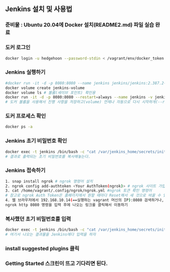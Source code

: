 ## Jenkins 설치 및 사용법

### 준비물 : Ubuntu 20.04에 Docker 설치(README2.md) 파일 실습 완료 

### 도커 로그인
```bash
docker login -u hedgehoon --password-stdin < /vagrant/env/docker_token
```

### Jenkins 실행하기
```bash
#docker run -it -d -p 8080:8080 --name jenkins jenkins/jenkins:2.387.2-lts 기본(불편하다)
docker volume create jenkins-volume
docker volume ls # 볼륨(세이브 포인트) 확인용
docker run -it -d -p 8080:8080 --restart=always --name jenkins -v jenkins-volume:/var/jenkins_home/ -v /var/run/docker.sock:/var/run/docker.sock -v $(which docker):/usr/bin/docker jenkins/jenkins:2.387.2-lts 
# 도커 볼륨을 사용해서 진행 사항을 저장하고(volume) 언제나 자동으로 다시 시작하게(--restart=always) 하려면 위의 주석 처리한 기본 명령어 말고 바로 위의 명령어 세 개를 써라
```

### 도커 프로세스 확인
```bash
docker ps -a
```

### Jenkins 초기 비밀번호 확인
```bash
docker exec -t jenkins /bin/bash -c "cat /var/jenkins_home/secrets/initialAdminPassword"
# 결과로 출력되는 초기 비밀번호를 복사해놓는다.
```

### Jenkins 접속하기
```bash
1. snap install ngrok # ngrok 명령어 설치
2. ngrok config add-authtoken <Your AuthToken(ngrok)> # ngrok 사이트 가입 필요
3. cat /home/vagrant/.config/ngrok/ngrok.yml #ngrok 토큰 확인 명령어
# 참고로 ngrok Auth Token은 홈페이지에서 원할 때마다 Reset해서 새 것으로 바꿀 수 있다.
4. 웹 브라우저에서 192.168.10.14(==실행하는 vagrant 머신의 IP):8080 검색하거나,
ngrok http 8080 명령을 입력 후에 나오는 링크를 클릭해서 이동하기
```

### 복사했던 초기 비밀번호를 입력
```bash
docker exec -t jenkins /bin/bash -c "cat /var/jenkins_home/secrets/initialAdminPassword" #초기 젠킨스 비밀번호 확인 명령어
# 여기서 나오는 결과물을 Jenkins에다 입력을 하자
```

### install suggested plugins 클릭

### Getting Started 스크린이 뜨고 기다리면 된다.